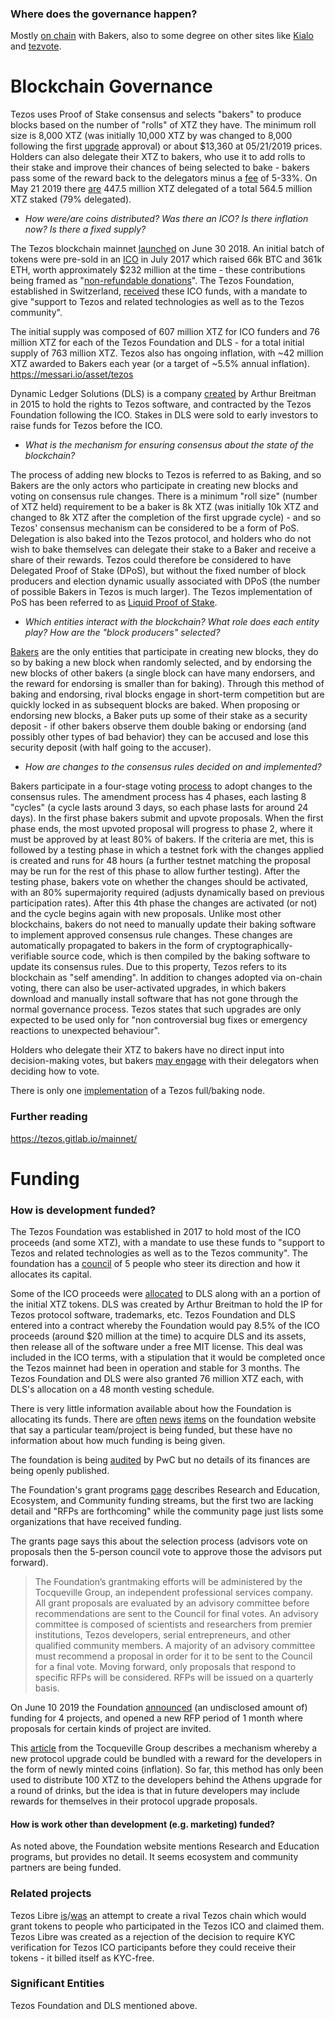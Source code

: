 ### Where does the governance happen?

Mostly [on chain](https://tzscan.io/proposals) with Bakers, also to some degree on other sites like [Kialo](https://www.kialo.com/tezos-protocol-amendment-1-25295) and [tezvote](https://tezvote.com/). 

# Blockchain Governance

Tezos uses Proof of Stake consensus and selects "bakers" to produce blocks based on the number of "rolls" of XTZ they have. The minimum roll size is 8,000 XTZ (was initially 10,000 XTZ by was changed to 8,000 following the first [upgrade](https://www.coindesk.com/welcome-to-athens-tezos-completes-historic-first-blockchain-vote) approval) or about $13,360 at 05/21/2019 prices. Holders can also delegate their XTZ to bakers, who use it to add rolls to their stake and improve their chances of being selected to bake - bakers pass some of the reward back to the delegators minus a [fee](https://mytezosbaker.com/) of 5-33%. On May 21 2019 there [are](https://tzscan.io/context) 447.5 million XTZ delegated of a total 564.5 million XTZ staked (79% delegated). 

* *How were/are coins distributed? Was there an ICO? Is there inflation now? Is there a fixed supply?*

The Tezos blockchain mainnet [launched](https://tezos.foundation/news/tezos-mainnet-is-live) on June 30 2018. An initial batch of tokens were pre-sold in an [ICO](https://cointelegraph.com/news/the-history-of-tezos-the-infamous-ico-trying-to-rebound-amidst-lawsuits-and-disputes) in July 2017 which raised 66k BTC and 361k ETH, worth approximately $232 million at the time - these contributions being framed as "[non-refundable donations](https://www.reuters.com/article/us-bitcoin-tezos-refunds/no-refund-for-tezos-contributors-cryptocurrency-broker-says-idUSKBN1DF2JQ)". The Tezos Foundation, established in Switzerland, [received](https://tezos.foundation/history) these ICO funds, with a mandate to give "support to Tezos and related technologies as well as to the Tezos community".

The initial supply was composed of 607 million XTZ for ICO funders and 76 million XTZ for each of the Tezos Foundation and DLS - for a total initial supply of 763 million XTZ. Tezos also has ongoing inflation, with ~42 million XTZ awarded to Bakers each year (or a target of ~5.5% annual inflation). https://messari.io/asset/tezos

Dynamic Ledger Solutions (DLS) is a company [created](https://cointelegraph.com/news/the-history-of-tezos-the-infamous-ico-trying-to-rebound-amidst-lawsuits-and-disputes) by Arthur Breitman in 2015 to hold the rights to Tezos software, and contracted by the Tezos Foundation following the ICO. Stakes in DLS were sold to early investors to raise funds for Tezos before the ICO. 

* *What is the mechanism for ensuring consensus about the state of the blockchain?*

The process of adding new blocks to Tezos is referred to as Baking, and so Bakers are the only actors who participate in creating new blocks and voting on consensus rule changes. There is a minimum "roll size" (number of XTZ held) requirement to be a baker is 8k XTZ (was initially 10k XTZ and changed to 8k XTZ after the completion of the first upgrade cycle) - and so Tezos' consensus mechanism can be considered to be a form of PoS. Delegation is also baked into the Tezos protocol, and holders who do not wish to bake themselves can delegate their stake to a Baker and receive a share of their rewards. Tezos could therefore be considered to have Delegated Proof of Stake (DPoS), but without the fixed number of block producers and election dynamic usually associated with DPoS (the number of possible Bakers in Tezos is much larger). The Tezos implementation of PoS has been referred to as [Liquid Proof of Stake](https://medium.com/tezos/liquid-proof-of-stake-aec2f7ef1da7).

* *Which entities interact with the blockchain? What role does each entity play? How are the "block producers" selected?*

[Bakers](https://tezos.gitlab.io/mainnet/whitedoc/proof_of_stake.html) are the only entities that participate in creating new blocks, they do so by baking a new block when randomly selected, and by endorsing the new blocks of other bakers (a single block can have many endorsers, and the reward for endorsing is smaller than for baking). Through this method of baking and endorsing, rival blocks engage in short-term competition but are quickly locked in as subsequent blocks are baked. When proposing or endorsing new blocks, a Baker puts up some of their stake as a security deposit - if other bakers observe them double baking or endorsing (and possibly other types of bad behavior) they can be accused and lose this security deposit (with half going to the accuser). 

* *How are changes to the consensus rules decided on and implemented?*

Bakers participate in a four-stage voting [process](https://medium.com/tezos/amending-tezos-b77949d97e1e) to adopt changes to the consensus rules. The amendment process has 4 phases, each lasting 8 "cycles" (a cycle lasts around 3 days, so each phase lasts for around 24 days). In the first phase bakers submit and upvote proposals. When the first phase ends, the most upvoted proposal will progress to phase 2, where it must be approved by at least 80% of bakers. If the criteria are met, this is followed by a testing phase in which a testnet fork with the changes applied is created and runs for 48 hours (a further testnet matching the proposal may be run for the rest of this phase to allow further testing). After the testing phase, bakers vote on whether the changes should be activated, with an 80% supermajority required (adjusts dynamically based on previous participation rates). After this 4th phase the changes are activated (or not) and the cycle begins again with new proposals. Unlike most other blockchains, bakers do not need to manually update their baking software to implement approved consensus rule changes. These changes are automatically propagated to bakers in the form of cryptographically-verifiable source code, which is then compiled by the baking software to update its consensus rules. Due to this property, Tezos refers to its blockchain as "self amending". In addition to changes adopted via on-chain voting, there can also be user-activated upgrades, in which bakers download and manually install software that has not gone through the normal governance process. Tezos states that such upgrades are only expected to be used only for "non controversial bug fixes or emergency reactions to unexpected behaviour".

Holders who delegate their XTZ to bakers have no direct input into decision-making votes, but bakers [may engage](https://twitter.com/JacobArluck/status/1113590733771018245) with their delegators when deciding how to vote.

There is only one [implementation](https://gitlab.com/tezos/tezos/) of a Tezos full/baking node.

### Further reading 

<https://tezos.gitlab.io/mainnet/>



# Funding

### How is development funded?

The Tezos Foundation was established in 2017 to hold most of the ICO proceeds (and some XTZ), with a mandate to use these funds to "support to Tezos and related technologies as well as to the Tezos community". The foundation has a [council](https://tezos.foundation/tezos-foundation-council) of 5 people who steer its direction and how it allocates its capital.

Some of the ICO proceeds were [allocated](https://steemit.com/cryptocurrency/@roshania/tezos-ico-transparency-memo) to DLS along with an a portion of the initial XTZ tokens. DLS was created by Arthur Breitman to hold the IP for Tezos protocol software, trademarks, etc. Tezos Foundation and DLS entered into a contract whereby the Foundation would pay 8.5% of the ICO proceeds (around $20 million at the time) to acquire DLS and its assets, then release all of the software under a free MIT license. This deal was included in the ICO terms, with a stipulation that it would be completed once the Tezos mainnet had been in operation and stable for 3 months. The Tezos Foundation and DLS were also granted 76 million XTZ each, with DLS's allocation on a 48 month vesting schedule.

There is very little information available about how the Foundation is allocating its funds. There are [often](https://tezos.foundation/news/tezzigator-receives-grant-to-expand-cloud-hsm-support-for-tezos-bakers) [news](https://tezos.foundation/news/supporting-the-development-of-block-explorers-and-smart-contract-languages-for-the-tezos-ecosystem) [items](https://tezos.foundation/news/tezos-foundation-supports-tezos-riot-forum) on the foundation website that say a particular team/project is being funded, but these have no information about how much funding is being given. 

The foundation is being [audited](https://tezos.foundation/news/statement-on-2017-statutory-audit-completed-by-pwc-switzerland) by PwC but no details of its finances are being openly published. 

The Foundation's grant programs [page](https://tezos.foundation/grants-overview) describes Research and Education, Ecosystem, and Community funding streams, but the first two are lacking detail and "RFPs are forthcoming" while the community page just lists some organizations that have received funding.

The grants page says this about the selection process (advisors vote on proposals then the 5-person council vote to approve those the advisors put forward).

> The Foundation’s grantmaking efforts will be administered by the Tocqueville Group, an independent professional services company. All grant proposals are evaluated by an advisory committee before recommendations are sent to the Council for final votes. An advisory committee is composed of scientists and researchers from premier institutions, Tezos developers, serial entrepreneurs, and other qualified community members. A majority of an advisory committee must recommend a proposal in order for it to be sent to the Council for a final vote. Moving forward, only proposals that respond to specific RFPs will be considered. RFPs will be issued on a quarterly basis.

On June 10 2019 the Foundation [announced](https://tezos.foundation/news/announcing-first-cohort-of-ecosystem-grants-and-support-for-new-block-explorers-new-rfp-issued) (an undisclosed amount of) funding for 4 projects, and opened   a new RFP period of 1 month where proposals for certain kinds of project are invited.

This [article](https://medium.com/tocqueville-group/why-tezos-is-the-best-platform-for-tokenized-assets-89a960cfa828) from the Tocqueville Group describes a mechanism whereby a new protocol upgrade could be bundled with a reward for the developers in the form of newly minted coins (inflation). So far, this method has only been used to distribute 100 XTZ to the developers behind the Athens upgrade for a round of drinks, but the idea is that in future developers may include rewards for themselves in their protocol upgrade proposals.

#### How is work other than development (e.g. marketing) funded?

As noted above, the Foundation website mentions Research and Education programs, but provides no detail. It seems ecosystem and community partners are being funded.

### Related projects

Tezos Libre [is](https://tzlibre.github.io/)/[was](https://www.reuters.com/brandfeatures/venture-capital/article?id=38757) an attempt to create a rival Tezos chain which would grant tokens to people who participated in the Tezos ICO and claimed them. Tezos Libre was created as a rejection of the decision to require KYC verification for Tezos ICO participants before they could receive their tokens - it billed itself as KYC-free.  

### Significant Entities

Tezos Foundation and DLS mentioned above.

